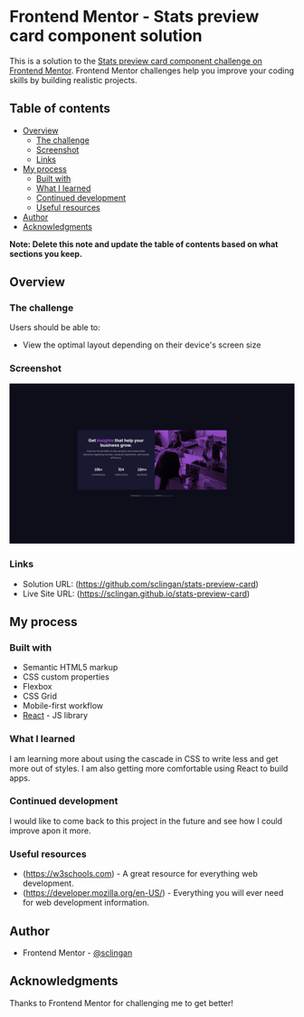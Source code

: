 # Frontend Mentor - Stats preview card component solution

This is a solution to the [Stats preview card component challenge on Frontend Mentor](https://www.frontendmentor.io/challenges/stats-preview-card-component-8JqbgoU62). Frontend Mentor challenges help you improve your coding skills by building realistic projects. 

## Table of contents

- [Overview](#overview)
  - [The challenge](#the-challenge)
  - [Screenshot](#screenshot)
  - [Links](#links)
- [My process](#my-process)
  - [Built with](#built-with)
  - [What I learned](#what-i-learned)
  - [Continued development](#continued-development)
  - [Useful resources](#useful-resources)
- [Author](#author)
- [Acknowledgments](#acknowledgments)

**Note: Delete this note and update the table of contents based on what sections you keep.**

## Overview

### The challenge

Users should be able to:

- View the optimal layout depending on their device's screen size

### Screenshot

![](./public/images/screenshot.png)



### Links

- Solution URL: (https://github.com/sclingan/stats-preview-card)
- Live Site URL: (https://sclingan.github.io/stats-preview-card)

## My process

### Built with

- Semantic HTML5 markup
- CSS custom properties
- Flexbox
- CSS Grid
- Mobile-first workflow
- [React](https://reactjs.org/) - JS library


### What I learned

I am learning more about using the cascade in CSS to write less
and get more out of styles. I am also getting more comfortable 
using React to build apps.



### Continued development

I would like to come back to this project in the future and see
how I could improve apon it more.

### Useful resources

- (https://w3schools.com) - A great resource for everything web development.
- (https://developer.mozilla.org/en-US/) - Everything you will ever need for web development information.


## Author

- Frontend Mentor - [@sclingan](https://www.frontendmentor.io/profile/sclingan)


## Acknowledgments

Thanks to Frontend Mentor for challenging me to get better!
